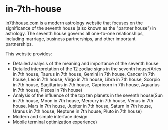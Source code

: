 # in-7th-house
[in7thhouse.com](https://in7thhouse.com) is a modern astrology website that focuses on the significance of the seventh house (also known as the "partner house") in astrology. The seventh house governs all one-to-one relationships, including marriage, business partnerships, and other important partnerships.

This website provides:
- Detailed analysis of the meaning and importance of the seventh house
- Detailed interpretation of the 12 zodiac signs in the seventh house(Aries in 7th house, Taurus in 7th house, Gemini in 7th house, Cancer in 7th house, Leo in 7th house, Virgo in 7th house, Libra in 7th house, Scorpio in 7th house, Sagittarius in 7th house, Capricorn in 7th house, Aquarius in 7th house, Pisces in 7th house)
- Analysis of the influence of the top ten planets in the seventh house(Sun in 7th house, Moon in 7th house, Mercury in 7th house, Venus in 7th house, Mars in 7th house, Jupiter in 7th house, Saturn in 7th house, Uranus in 7th house, Neptune in 7th house, Pluto in 7th house)
- Modern and simple interface design
- Mobile terminal optimization experience)
